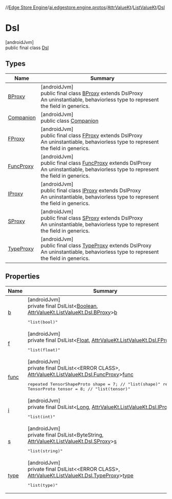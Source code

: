 //[Edge Store Engine](../../../../../index.md)/[ai.edgestore.engine.protos](../../../index.md)/[AttrValueKt](../../index.md)/[ListValueKt](../index.md)/[Dsl](index.md)

# Dsl

[androidJvm]\
public final class [Dsl](index.md)

## Types

| Name | Summary |
|---|---|
| [BProxy](-b-proxy/index.md) | [androidJvm]<br>public final class [BProxy](-b-proxy/index.md) extends DslProxy<br>An uninstantiable, behaviorless type to represent the field in generics. |
| [Companion](-companion/index.md) | [androidJvm]<br>public class [Companion](-companion/index.md) |
| [FProxy](-f-proxy/index.md) | [androidJvm]<br>public final class [FProxy](-f-proxy/index.md) extends DslProxy<br>An uninstantiable, behaviorless type to represent the field in generics. |
| [FuncProxy](-func-proxy/index.md) | [androidJvm]<br>public final class [FuncProxy](-func-proxy/index.md) extends DslProxy<br>An uninstantiable, behaviorless type to represent the field in generics. |
| [IProxy](-i-proxy/index.md) | [androidJvm]<br>public final class [IProxy](-i-proxy/index.md) extends DslProxy<br>An uninstantiable, behaviorless type to represent the field in generics. |
| [SProxy](-s-proxy/index.md) | [androidJvm]<br>public final class [SProxy](-s-proxy/index.md) extends DslProxy<br>An uninstantiable, behaviorless type to represent the field in generics. |
| [TypeProxy](-type-proxy/index.md) | [androidJvm]<br>public final class [TypeProxy](-type-proxy/index.md) extends DslProxy<br>An uninstantiable, behaviorless type to represent the field in generics. |

## Properties

| Name | Summary |
|---|---|
| [b](index.md#-620805556%2FProperties%2F-89531115) | [androidJvm]<br>private final DslList&lt;[Boolean](https://developer.android.com/reference/kotlin/java/lang/Boolean.html), [AttrValueKt.ListValueKt.Dsl.BProxy](-b-proxy/index.md)&gt;[b](index.md#-620805556%2FProperties%2F-89531115)<br><pre> "list(bool)" </pre> |
| [f](index.md#-496726328%2FProperties%2F-89531115) | [androidJvm]<br>private final DslList&lt;[Float](https://developer.android.com/reference/kotlin/java/lang/Float.html), [AttrValueKt.ListValueKt.Dsl.FProxy](-f-proxy/index.md)&gt;[f](index.md#-496726328%2FProperties%2F-89531115)<br><pre> "list(float)" </pre> |
| [func](index.md#1477218088%2FProperties%2F-89531115) | [androidJvm]<br>private final DslList&lt;&lt;ERROR CLASS&gt;, [AttrValueKt.ListValueKt.Dsl.FuncProxy](-func-proxy/index.md)&gt;[func](index.md#1477218088%2FProperties%2F-89531115)<br><pre>     repeated TensorShapeProto shape = 7;         // "list(shape)"     repeated TensorProto tensor = 8;             // "list(tensor)" </pre> |
| [i](index.md#-403666907%2FProperties%2F-89531115) | [androidJvm]<br>private final DslList&lt;[Long](https://developer.android.com/reference/kotlin/java/lang/Long.html), [AttrValueKt.ListValueKt.Dsl.IProxy](-i-proxy/index.md)&gt;[i](index.md#-403666907%2FProperties%2F-89531115)<br><pre> "list(int)" </pre> |
| [s](index.md#-93468837%2FProperties%2F-89531115) | [androidJvm]<br>private final DslList&lt;ByteString, [AttrValueKt.ListValueKt.Dsl.SProxy](-s-proxy/index.md)&gt;[s](index.md#-93468837%2FProperties%2F-89531115)<br><pre> "list(string)" </pre> |
| [type](index.md#-737938574%2FProperties%2F-89531115) | [androidJvm]<br>private final DslList&lt;&lt;ERROR CLASS&gt;, [AttrValueKt.ListValueKt.Dsl.TypeProxy](-type-proxy/index.md)&gt;[type](index.md#-737938574%2FProperties%2F-89531115)<br><pre> "list(type)" </pre> |
